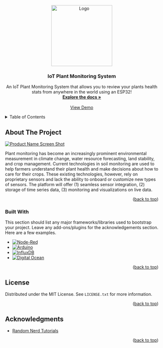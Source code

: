 
<a name="readme-top"></a>
<!-- PROJECT LOGO -->
<br />
<div align="center">
  <a href="https://github.com/kendrajmoore/ardunio_plants/edit/main/README.md">
    <img src="https://i.ibb.co/QP2QXhB/Pngtree-cute-green-small-plant-aloe-4651505.png" alt="Logo" width="200" height="200">
  </a>

  <h3 align="center">IoT Plant Monitoring System</h3>

  <p align="center">
    An IoT Plant Monitoring System that allows you to review your plants health stats from anywhere in the world using an ESP32!
    <br />
    <a href="https://kendrajmoore.github.io/ardunio_plants"><strong>Explore the docs »</strong></a>
    <br />
    <br />
    <a href="https://nodereddash.smartplant.live/ui">View Demo</a>
  </p>
</div>



<!-- TABLE OF CONTENTS -->
<details>
  <summary>Table of Contents</summary>
  <ol>
    <li>
      <a href="#about-the-project">About The Project</a>
      <ul>
        <li><a href="#built-with">Built With</a></li>
      </ul>
    </li>
    <li><a href="#license">License</a></li>
    <li><a href="#acknowledgments">Acknowledgments</a></li>
  </ol>
</details>


<!-- ABOUT THE PROJECT -->
## About The Project

[![Product Name Screen Shot][product-screenshot]](https://i.ibb.co/zbSTMhQ/Screenshot-2023-04-28-at-10-25-52-AM.png)

Plant monitoring has become an increasingly prominent environmental measurement in climate change, water resource forecasting, land stability, and crop management. Current technologies in soil monitoring are used to help farmers understand their plant health and make decisions about how to care for their crops. These existing technologies, however, rely on proprietary sensors and lack the ability to onboard or customize new types of sensors. The platform will offer (1) seamless sensor integration, (2) storage of time series data, (3) monitoring and visualizations on live data. 


<p align="right">(<a href="#readme-top">back to top</a>)</p>



### Built With

This section should list any major frameworks/libraries used to bootstrap your project. Leave any add-ons/plugins for the acknowledgements section. Here are a few examples.

* [![Node-Red][Node-Red]][Node-url]
* [![Arduino][Arduino]][Arduino-url]
* [![InfluxDB][InfluxDB]][Influx-url]
* [![Digital Ocean][Digital Ocean]][Digital-url]

<p align="right">(<a href="#readme-top">back to top</a>)</p>



<!-- LICENSE -->
## License

Distributed under the MIT License. See `LICENSE.txt` for more information.

<p align="right">(<a href="#readme-top">back to top</a>)</p>


<!-- ACKNOWLEDGMENTS -->
## Acknowledgments

* [Random Nerd Tutorials](https://randomnerdtutorials.com/)

<p align="right">(<a href="#readme-top">back to top</a>)</p>


<!-- MARKDOWN LINKS & IMAGES -->
[product-screenshot]: https://i.ibb.co/zbSTMhQ/Screenshot-2023-04-28-at-10-25-52-AM.png
[Node-Red]: https://img.shields.io/badge/Node--Red-8F0000?style=for-the-badge&logo=nodered&logoColor=white
[Node-url]: https://nodered.org/
[Arduino]: 	https://img.shields.io/badge/Arduino_IDE-00979D?style=for-the-badge&logo=arduino&logoColor=white
[Arduino-url]: https://www.arduino.cc/en/software
[InfluxDB]: https://img.shields.io/badge/InfluxDB-22ADF6?style=for-the-badge&logo=InfluxDB&logoColor=white
[Influx-url]: https://vuejs.org/
[Digital Ocean]: https://img.shields.io/badge/Digital_Ocean-0080FF?style=for-the-badge&logo=DigitalOcean&logoColor=white
[Digital-url]: https://www.digitalocean.com/

